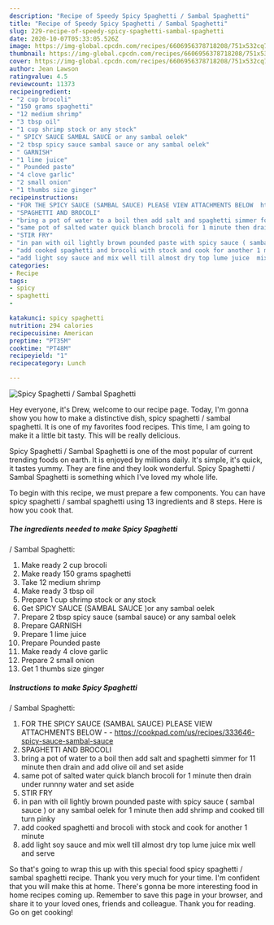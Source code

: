 ```yaml
---
description: "Recipe of Speedy Spicy Spaghetti / Sambal Spaghetti"
title: "Recipe of Speedy Spicy Spaghetti / Sambal Spaghetti"
slug: 229-recipe-of-speedy-spicy-spaghetti-sambal-spaghetti
date: 2020-10-07T05:33:05.526Z
image: https://img-global.cpcdn.com/recipes/6606956378718208/751x532cq70/spicy-spaghetti-sambal-spaghetti-recipe-main-photo.jpg
thumbnail: https://img-global.cpcdn.com/recipes/6606956378718208/751x532cq70/spicy-spaghetti-sambal-spaghetti-recipe-main-photo.jpg
cover: https://img-global.cpcdn.com/recipes/6606956378718208/751x532cq70/spicy-spaghetti-sambal-spaghetti-recipe-main-photo.jpg
author: Jean Lawson
ratingvalue: 4.5
reviewcount: 11373
recipeingredient:
- "2 cup brocoli"
- "150 grams spaghetti"
- "12 medium shrimp"
- "3 tbsp oil"
- "1 cup shrimp stock or any stock"
- " SPICY SAUCE SAMBAL SAUCE or any sambal oelek"
- "2 tbsp spicy sauce sambal sauce or any sambal oelek"
- " GARNISH"
- "1 lime juice"
- " Pounded paste"
- "4 clove garlic"
- "2 small onion"
- "1 thumbs size ginger"
recipeinstructions:
- "FOR THE SPICY SAUCE (SAMBAL SAUCE) PLEASE VIEW ATTACHMENTS BELOW  https://cookpad.com/us/recipes/333646-spicy-sauce-sambal-sauce"
- "SPAGHETTI AND BROCOLI"
- "bring a pot of water to a boil then add salt and spaghetti simmer for 11 minute then drain and add olive oil and set aside"
- "same pot of salted water quick blanch brocoli for 1 minute then drain under runnny water and set aside"
- "STIR FRY"
- "in pan with oil lightly brown pounded paste with spicy sauce ( sambal sauce ) or any sambal oelek  for 1 minute then add shrimp and  cooked till turn pinky"
- "add cooked spaghetti and brocoli with stock and cook for another 1 minute"
- "add light soy sauce and mix well till almost dry top lume juice  mix well and serve"
categories:
- Recipe
tags:
- spicy
- spaghetti
- 

katakunci: spicy spaghetti  
nutrition: 294 calories
recipecuisine: American
preptime: "PT35M"
cooktime: "PT48M"
recipeyield: "1"
recipecategory: Lunch

---
```



![Spicy Spaghetti
/ Sambal Spaghetti](https://img-global.cpcdn.com/recipes/6606956378718208/751x532cq70/spicy-spaghetti-sambal-spaghetti-recipe-main-photo.jpg)

Hey everyone, it's Drew, welcome to our recipe page. Today, I'm gonna show you how to make a distinctive dish, spicy spaghetti
/ sambal spaghetti. It is one of my favorites food recipes. This time, I am going to make it a little bit tasty. This will be really delicious.



Spicy Spaghetti
/ Sambal Spaghetti is one of the most popular of current trending foods on earth. It is enjoyed by millions daily. It's simple, it's quick, it tastes yummy. They are fine and they look wonderful. Spicy Spaghetti
/ Sambal Spaghetti is something which I've loved my whole life.


To begin with this recipe, we must prepare a few components. You can have spicy spaghetti
/ sambal spaghetti using 13 ingredients and 8 steps. Here is how you cook that.

<!--inarticleads1-->

##### The ingredients needed to make Spicy Spaghetti
/ Sambal Spaghetti:

1. Make ready 2 cup brocoli
1. Make ready 150 grams spaghetti
1. Take 12 medium shrimp
1. Make ready 3 tbsp oil
1. Prepare 1 cup shrimp stock or any stock
1. Get  SPICY SAUCE (SAMBAL SAUCE )or any sambal oelek
1. Prepare 2 tbsp spicy sauce (sambal sauce) or any sambal oelek
1. Prepare  GARNISH
1. Prepare 1 lime juice
1. Prepare  Pounded paste
1. Make ready 4 clove garlic
1. Prepare 2 small onion
1. Get 1 thumbs size ginger




<!--inarticleads2-->

##### Instructions to make Spicy Spaghetti
/ Sambal Spaghetti:

1. FOR THE SPICY SAUCE (SAMBAL SAUCE) PLEASE VIEW ATTACHMENTS BELOW -  - https://cookpad.com/us/recipes/333646-spicy-sauce-sambal-sauce
1. SPAGHETTI AND BROCOLI
1. bring a pot of water to a boil then add salt and spaghetti simmer for 11 minute then drain and add olive oil and set aside
1. same pot of salted water quick blanch brocoli for 1 minute then drain under runnny water and set aside
1. STIR FRY
1. in pan with oil lightly brown pounded paste with spicy sauce ( sambal sauce ) or any sambal oelek  for 1 minute then add shrimp and  cooked till turn pinky
1. add cooked spaghetti and brocoli with stock and cook for another 1 minute
1. add light soy sauce and mix well till almost dry top lume juice  mix well and serve




So that's going to wrap this up with this special food spicy spaghetti
/ sambal spaghetti recipe. Thank you very much for your time. I'm confident that you will make this at home. There's gonna be more interesting food in home recipes coming up. Remember to save this page in your browser, and share it to your loved ones, friends and colleague. Thank you for reading. Go on get cooking!
